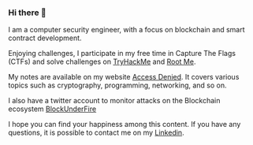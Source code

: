 ### Hi there 👋

I am a computer security engineer, with a focus on blockchain and smart contract development.

Enjoying challenges, I participate in my free time in Capture The Flags (CTFs) and solve challenges on [TryHackMe](https://tryhackme.com/p/Carcajou) and [Root Me](https://www.root-me.org).

My notes are available on my website [Access Denied](https://rya-sge.github.io/access-denied/). It covers various topics such as cryptography, programming, networking, and so on.

I also have a twitter account to monitor attacks on the Blockchain ecosystem [BlockUnderFire](https://twitter.com/BlockUnderFire/)

I hope you can find your happiness among this content. If you have any questions, it is possible to contact me on my [Linkedin](https://ch.linkedin.com/in/ryan-sauge/en?trk=public_profile_locale-url).

